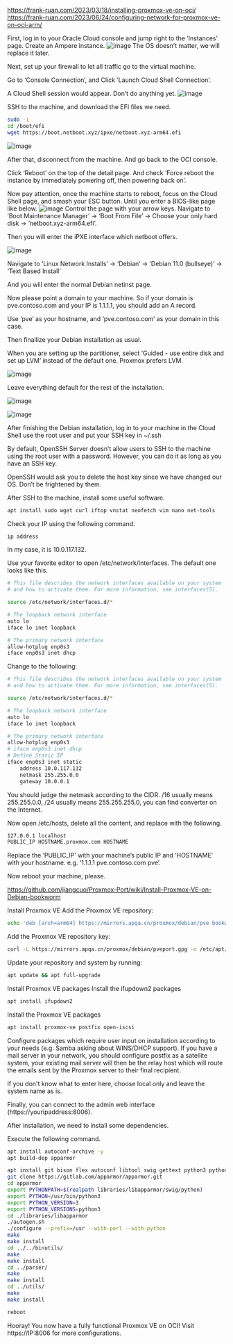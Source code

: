 https://frank-ruan.com/2023/03/18/installing-proxmox-ve-on-oci/
https://frank-ruan.com/2023/06/24/configuring-network-for-proxmox-ve-on-oci-arm/

First, log in to your Oracle Cloud console and jump right to the ‘Instances’ page. Create an Ampere instance.
![image](https://github.com/user-attachments/assets/81901937-83dc-411a-a106-46035069dc74)
The OS doesn’t matter, we will replace it later.

Next, set up your firewall to let all traffic go to the virtual machine.

Go to ‘Console Connection’, and Click ‘Launch Cloud Shell Connection’.

A Cloud Shell session would appear. Don’t do anything yet.
![image](https://github.com/user-attachments/assets/8d5edb75-cb16-48d1-95fa-b1efed76ac59)

SSH to the machine, and download the EFI files we need.

```bash
sudo -i
cd /boot/efi
wget https://boot.netboot.xyz/ipxe/netboot.xyz-arm64.efi
```
![image](https://github.com/user-attachments/assets/86d75c8d-1bb6-433d-a364-0281fd3e42a4)

After that, disconnect from the machine. And go back to the OCI console.

Click ‘Reboot’ on the top of the detail page. And check ‘Force reboot the instance by immediately powering off, then powering back on’.

Now pay attention, once the machine starts to reboot, focus on the Cloud Shell page, and smash your ESC button. Until you enter a BIOS-like page like below.
![image](https://github.com/user-attachments/assets/f6997145-1f7c-4b74-8968-804f61c97936)
Control the page with your arrow keys. Navigate to ‘Boot Maintenance Manager’ -> ‘Boot From File’ -> Choose your only hard disk -> ’netboot.xyz-arm64.efi’.

Then you will enter the iPXE interface which netboot offers.

![image](https://github.com/user-attachments/assets/14eb000a-4f75-4912-b583-103924c93a83)

Navigate to ‘Linux Network Installs’ -> ‘Debian’ -> ‘Debian 11.0 (bullseye)’ -> ‘Text Based Install’

And you will enter the normal Debian netinst page.

Now please point a domain to your machine. So if your domain is pve.contoso.com and your IP is 1.1.1.1, you should add an A record.

Use ‘pve’ as your hostname, and ‘pve.contoso.com’ as your domain in this case.

Then finallize your Debian installation as usual.

When you are setting up the partitioner, select ‘Guided - use entire disk and set up LVM’ instead of the default one. Proxmox prefers LVM.

![image](https://github.com/user-attachments/assets/ba40e7cd-d708-4121-89b4-bdf59830514c)

Leave everything default for the rest of the installation.

![image](https://github.com/user-attachments/assets/cdc383f4-0052-4221-9317-d35628f6809c)

![image](https://github.com/user-attachments/assets/8200f7fc-07b4-4e2b-b50c-1586c06c9cfe)

After finishing the Debian installation, log in to your machine in the Cloud Shell use the root user and put your SSH key in ~/.ssh

By default, OpenSSH Server doesn’t allow users to SSH to the machine using the root user with a password. However, you can do it as long as you have an SSH key.

OpenSSH would ask you to delete the host key since we have changed our OS. Don’t be frightened by them.

After SSH to the machine, install some useful software.

```bash
apt install sudo wget curl iftop vnstat neofetch vim nano net-tools
```

Check your IP using the following command.
```bash
ip address
```
In my case, it is 10.0.117.132.

Use your favorite editor to open /etc/network/interfaces. The default one looks like this.

```bash
# This file describes the network interfaces available on your system
# and how to activate them. For more information, see interfaces(5).

source /etc/network/interfaces.d/*

# The loopback network interface
auto lo
iface lo inet loopback

# The primary network interface
allow-hotplug enp0s3
iface enp0s3 inet dhcp
```
Change to the following:
```bash
# This file describes the network interfaces available on your system
# and how to activate them. For more information, see interfaces(5).

source /etc/network/interfaces.d/*

# The loopback network interface
auto lo
iface lo inet loopback

# The primary network interface
allow-hotplug enp0s3
# iface enp0s3 inet dhcp
# Define Static IP
iface enp0s3 inet static
	address 10.0.117.132
	netmask 255.255.0.0
	gateway 10.0.0.1
```
You should judge the netmask according to the CIDR. /16 usually means 255.255.0.0, /24 usually means 255.255.255.0, you can find converter on the Internet.

Now open /etc/hosts, delete all the content, and replace with the following.
```bash
127.0.0.1 localhost
PUBLIC_IP HOSTNAME.proxmox.com HOSTNAME
```
Replace the ‘PUBLIC_IP’ with your machine’s public IP and ‘HOSTNAME’ with your hostname. e.g. ‘1.1.1.1 pve.contoso.com pve’.

Now reboot your machine, please.

https://github.com/jiangcuo/Proxmox-Port/wiki/Install-Proxmox-VE-on-Debian-bookworm

Install Proxmox VE
Add the Proxmox VE repository:
```bash
echo 'deb [arch=arm64] https://mirrors.apqa.cn/proxmox/debian/pve bookworm port'>/etc/apt/sources.list.d/pveport.list
```
Add the Proxmox VE repository key:
```bash
curl -L https://mirrors.apqa.cn/proxmox/debian/pveport.gpg -o /etc/apt/trusted.gpg.d/pveport.gpg 
```
Update your repository and system by running:
```bash
apt update && apt full-upgrade
```
Install Proxmox VE packages
Install the ifupdown2 packages
```bash
apt install ifupdown2
```
Install the Proxmox VE packages
```bash
apt install proxmox-ve postfix open-iscsi
```
Configure packages which require user input on installation according to your needs (e.g. Samba asking about WINS/DHCP support). If you have a mail server in your network, you should configure postfix as a satellite system, your existing mail server will then be the relay host which will route the emails sent by the Proxmox server to their final recipient.

If you don't know what to enter here, choose local only and leave the system name as is.

Finally, you can connect to the admin web interface (https://youripaddress:8006).

After installation, we need to install some dependencies.

Execute the following command.
```bash
apt install autoconf-archive -y
apt build-dep apparmor
```

```bash
apt install git bison flex autoconf libtool swig gettext python3 python3-dev python3-pip -y
git clone https://gitlab.com/apparmor/apparmor.git
cd apparmor
export PYTHONPATH=$(realpath libraries/libapparmor/swig/python)
export PYTHON=/usr/bin/python3
export PYTHON_VERSION=3
export PYTHON_VERSIONS=python3
cd ./libraries/libapparmor
./autogen.sh
./configure --prefix=/usr --with-perl --with-python
make
make install
cd ../../binutils/
make
make install
cd ../parser/
make
make install
cd ../utils/
make
make install

reboot
```
Hooray!
You now have a fully functional Proxmox VE on OCI! Visit https://IP:8006 for more configurations.
